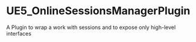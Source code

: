 # UE5_OnlineSessionsManagerPlugin
A Plugin to wrap a work with sessions and to expose only high-level interfaces
